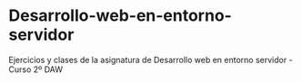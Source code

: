 # Desarrollo-web-en-entorno-servidor
Ejercicios y clases de la asignatura de Desarrollo web en entorno servidor - Curso 2º DAW

